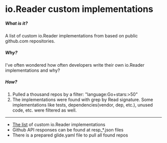 # io.Reader custom implementations
##### What is it?
A list of custom io.Reader implementations from based on public github.com repositories.

##### Why?
I've often wondered how often developers write their own io.Reader implementations and why?

##### How?
1. Pulled a thousand repos by a filter: "language:Go+stars:>50"
2. The implementations were found with grep by Read signature. Some implementations like tests, dependencies(vendor, dep, etc.), unused code, etc. were filtered as well.

---
* [The list](https://github.com/superstas/superstas.github.io/blob/master/io_stats/custom_readers.md) of custom io.Reader implementations
* Github API responses can be found at resp_*.json files
* There is a prepared glide.yaml file to pull all found repos